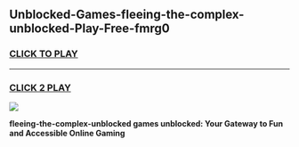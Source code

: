 
## Unblocked-Games-fleeing-the-complex-unblocked-Play-Free-fmrg0
<h3>
<a href="https://premium76.site?title=fleeing-the-complex-unblocked&ref=20M">CLICK TO PLAY</a></h3>
<hr>

<h3>
<a href="https://premium76.site?title=fleeing-the-complex-unblocked&ref=20M">CLICK 2 PLAY</a>
  
</h3>

<a href="https://premium76.site?title=fleeing-the-complex-unblocked&ref=19M"><img src="https://clearcache.store/games.png"></a>


**fleeing-the-complex-unblocked games unblocked: Your Gateway to Fun and Accessible Online Gaming**
